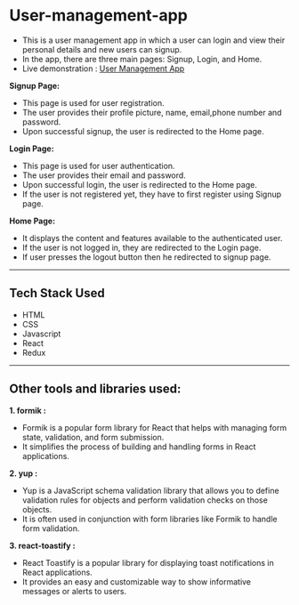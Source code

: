 # User-management-app

- This is a user management app in which a user can login and view their personal details and new users can signup.
- In the app, there are three main pages: Signup, Login, and Home.
- Live demonstration : [User Management App](https://master--user-managament-app.netlify.app/signup)

**Signup Page:**

- This page is used for user registration.
- The user provides their profile picture, name, email,phone number and password.
- Upon successful signup, the user is redirected to the Home page.

**Login Page:**

- This page is used for user authentication.
- The user provides their email and password.
- Upon successful login, the user is redirected to the Home page.
- If the user is not registered yet, they have to first register using Signup page.

**Home Page:**

- It displays the content and features available to the authenticated user.
- If the user is not logged in, they are redirected to the Login page.
- If user presses the logout button then he redirected to signup page.

---

## Tech Stack Used

- HTML
- CSS
- Javascript
- React
- Redux

---

## Other tools and libraries used:

**1. formik :**

- Formik is a popular form library for React that helps with managing form state, validation, and form submission.
- It simplifies the process of building and handling forms in React applications.

**2. yup :**

- Yup is a JavaScript schema validation library that allows you to define validation rules for objects and perform validation checks on those objects.
- It is often used in conjunction with form libraries like Formik to handle form validation.

**3. react-toastify :**

- React Toastify is a popular library for displaying toast notifications in React applications.
- It provides an easy and customizable way to show informative messages or alerts to users.
